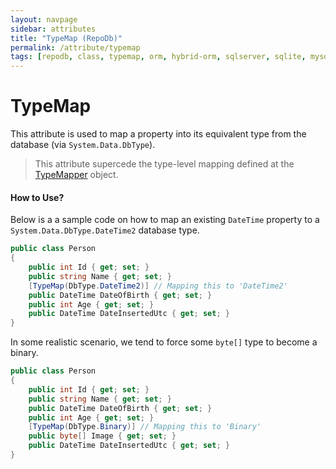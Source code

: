 ```yaml
---
layout: navpage
sidebar: attributes
title: "TypeMap (RepoDb)"
permalink: /attribute/typemap
tags: [repodb, class, typemap, orm, hybrid-orm, sqlserver, sqlite, mysql, postgresql]
---
```


# TypeMap

This attribute is used to map a property into its equivalent type from the database (via `System.Data.DbType`).

> This attribute supercede the type-level mapping defined at the [TypeMapper](/mapper/typemapper) object.

#### How to Use?

Below is a a sample code on how to map an existing `DateTime` property to a `System.Data.DbType.DateTime2` database type.

```csharp
public class Person
{
	public int Id { get; set; }
	public string Name { get; set; }
	[TypeMap(DbType.DateTime2)] // Mapping this to 'DateTime2'
	public DateTime DateOfBirth { get; set; }
	public int Age { get; set; }
	public DateTime DateInsertedUtc { get; set; }
}
```

In some realistic scenario, we tend to force some `byte[]` type to become a binary.

```csharp
public class Person
{
	public int Id { get; set; }
	public string Name { get; set; }
	public DateTime DateOfBirth { get; set; }
	public int Age { get; set; }
	[TypeMap(DbType.Binary)] // Mapping this to 'Binary'
	public byte[] Image { get; set; }
	public DateTime DateInsertedUtc { get; set; }
}
```
